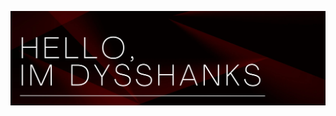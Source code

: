 ![Header](Header.png)
<!--
**dysshanks/dysshanks** is a ✨ _special_ ✨ repository because its `README.md` (this file) appears on your GitHub profile.
--!>

